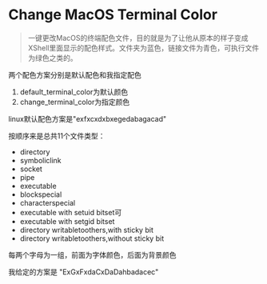 # Change MacOS Terminal Color

> 一键更改MacOS的终端配色文件，目的就是为了让他从原本的样子变成XShell里面显示的配色样式。文件夹为蓝色，链接文件为青色，可执行文件为绿色之类的。

两个配色方案分别是默认配色和我指定配色

1. default_terminal_color为默认颜色
2. change_terminal_color为指定颜色

linux默认配色方案是"exfxcxdxbxegedabagacad"

按顺序来是总共11个文件类型：

- directory
- symboliclink
- socket
- pipe
- executable
- blockspecial
- characterspecial
- executable with setuid bitset可
- executable with setgid bitset
- directory writabletoothers,with sticky bit
- directory writabletoothers,without sticky bit

每两个字母为一组，前面为字体颜色，后面为背景颜色

我给定的方案是 "ExGxFxdaCxDaDahbadacec"